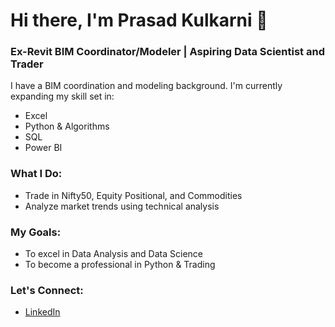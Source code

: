 # Hi there, I'm Prasad Kulkarni 👋

### Ex-Revit BIM Coordinator/Modeler | Aspiring Data Scientist and Trader

I have a BIM coordination and modeling background. I'm currently expanding my skill set in:

- Excel
- Python & Algorithms
- SQL
- Power BI

### What I Do:
- Trade in Nifty50, Equity Positional, and Commodities
- Analyze market trends using technical analysis

### My Goals:
- To excel in Data Analysis and Data Science
- To become a professional in Python & Trading

### Let's Connect:
- [LinkedIn](www.linkedin.com/in/prasad7k)


<!--
**aiprasadk/aiprasadk** is a ✨ _special_ ✨ repository because its `README.md` (this file) appears on your GitHub profile.

Here are some ideas to get you started:

- 🔭 I’m currently working on ...
- 🌱 I’m currently learning ...
- 👯 I’m looking to collaborate on ...
- 🤔 I’m looking for help with ...
- 💬 Ask me about ...
- 📫 How to reach me: ...
- 😄 Pronouns: ...
- ⚡ Fun fact: ...
-->
